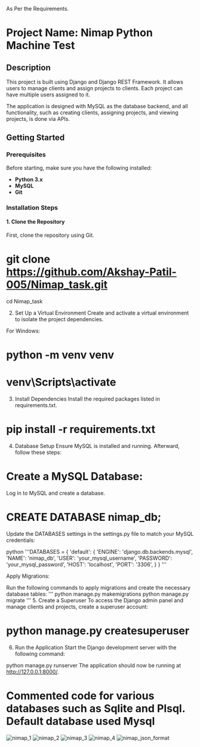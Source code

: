 As Per the Requirements.

# Project Name: Nimap Python Machine Test

## Description
This project is built using Django and Django REST Framework. It allows users to manage clients and assign projects to clients. Each project can have multiple users assigned to it. 

The application is designed with MySQL as the database backend, and all functionality, such as creating clients, assigning projects, and viewing projects, is done via APIs.

## Getting Started

### Prerequisites

Before starting, make sure you have the following installed:

- **Python 3.x**
- **MySQL**
- **Git**

### Installation Steps

#### 1. Clone the Repository

First, clone the repository using Git.


# git clone https://github.com/Akshay-Patil-005/Nimap_task.git
cd Nimap_task

2. Set Up a Virtual Environment
Create and activate a virtual environment to isolate the project dependencies.

For Windows:

# python -m venv venv
# venv\Scripts\activate

3. Install Dependencies
Install the required packages listed in requirements.txt.

# pip install -r requirements.txt

4. Database Setup
Ensure MySQL is installed and running. Afterward, follow these steps:

# Create a MySQL Database:

Log in to MySQL and create a database.

# CREATE DATABASE nimap_db;

Update the DATABASES settings in the settings.py file to match your MySQL credentials:

python
'''DATABASES = {
    'default': {
        'ENGINE': 'django.db.backends.mysql',
        'NAME': 'nimap_db',
        'USER': 'your_mysql_username',
        'PASSWORD': 'your_mysql_password',
        'HOST': 'localhost',
        'PORT': '3306',
    }
}
'''

Apply Migrations:

Run the following commands to apply migrations and create the necessary database tables:
'''
python manage.py makemigrations
python manage.py migrate
'''
5. Create a Superuser
To access the Django admin panel and manage clients and projects, create a superuser account:


# python manage.py createsuperuser

6. Run the Application
Start the Django development server with the following command:

python manage.py runserver
The application should now be running at http://127.0.0.1:8000/.

# Commented code for various databases such as Sqlite and Plsql. Default database used Mysql

![nimap_1](https://github.com/user-attachments/assets/eb81f776-7569-4e64-8639-0bba7ee26936)
![nimap_2](https://github.com/user-attachments/assets/eb03d8c9-85eb-41fa-b6ef-3fe2c0aaceb7)
![nimap_3](https://github.com/user-attachments/assets/61ea662b-8040-4df3-9921-360c19cdfefc)
![nimap_4](https://github.com/user-attachments/assets/8b92fc38-79f5-465d-af18-4b2163c2de48)
![nimap_json_format](https://github.com/user-attachments/assets/2e72495a-c077-4625-a686-7687fa266be2)

